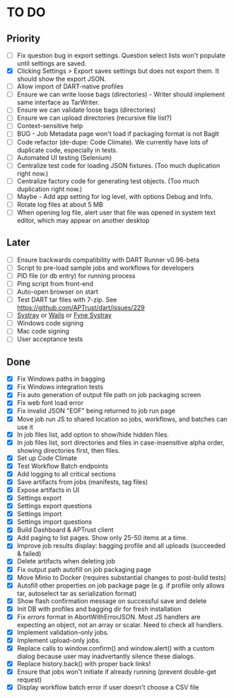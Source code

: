 # TO DO

## Priority

- [ ] Fix question bug in export settings. Question select lists won't populate until settings are saved.
- [x] Clicking Settings > Export saves settings but does not export them. It should show the export JSON.
- [ ] Allow import of DART-native profiles
- [ ] Ensure we can write loose bags (directories) - Writer should implement same interface as TarWriter.
- [ ] Ensure we can validate loose bags (directories)
- [ ] Ensure we can upload directories (recursive file list?)
- [ ] Context-sensitive help
- [ ] BUG - Job Metadata page won't load if packaging format is not BagIt
- [ ] Code refactor (de-dupe: Code Climate). We currently have lots of duplicate code, especially in tests.
- [ ] Automated UI testing (Selenium)
- [ ] Centralize test code for loading JSON fixtures. (Too much duplication right now.)
- [ ] Centralize factory code for generating test objects. (Too much duplication right now.)
- [ ] Maybe - Add app setting for log level, with options Debug and Info.
- [ ] Rotate log files at about 5 MB
- [ ] When opening log file, alert user that file was opened in system text editor, which may appear on another desktop

## Later

- [ ] Ensure backwards compatibility with DART Runner v0.96-beta
- [ ] Script to pre-load sample jobs and workflows for developers
- [ ] PID file (or db entry) for running process
- [ ] Ping script from front-end
- [ ] Auto-open browser on start
- [ ] Test DART tar files with 7-zip. See https://github.com/APTrust/dart/issues/229
- [ ] [Systray](https://github.com/getlantern/systray/) or [Wails](https://wails.io) or [Fyne Systray](https://developer.fyne.io/explore/systray.html)
- [ ] Windows code signing
- [ ] Mac code signing
- [ ] User acceptance tests

## Done

- [x] Fix Windows paths in bagging
- [x] Fix Windows integration tests 
- [x] Fix auto generation of output file path on job packaging screen
- [x] Fix web font load error
- [x] Fix invalid JSON "EOF" being returned to job run page
- [x] Move job run JS to shared location so jobs, workflows, and batches can use it
- [x] In job files list, add option to show/hide hidden files.
- [x] In job files list, sort directories and files in case-insensitive alpha order, showing directories first, then files.
- [x] Set up Code Climate
- [x] Test Workflow Batch endpoints
- [x] Add logging to all critical sections
- [x] Save artifacts from jobs (manifests, tag files)
- [x] Expose artifacts in UI
- [x] Settings export
- [x] Settings export questions
- [x] Settings import
- [x] Settings import questions
- [x] Build Dashboard & APTrust client
- [x] Add paging to list pages. Show only 25-50 items at a time.
- [x] Improve job results display: bagging profile and all uploads (succeeded & failed)
- [x] Delete artifacts when deleting job 
- [x] Fix output path autofill on job packaging page
- [x] Move Minio to Docker (requires substantial changes to post-build tests)
- [x] Autofill other properties on job package page (e.g. if profile only allows tar, autoselect tar as serialization format)
- [x] Show flash confirmation message on successful save and delete
- [x] Init DB with profiles and bagging dir for fresh installation
- [x] Fix _errors_ format in AbortWithErrorJSON. Most JS handlers are expecting an object, not an array or scalar. Need to check all handlers.
- [x] Implement validation-only jobs.
- [x] Implement upload-only jobs.
- [x] Replace calls to window.confirm() and window.alert() with a custom dialog because user may inadvertantly silence these dialogs.
- [x] Replace history.back() with proper back links! 
- [x] Ensure that jobs won't initiate if already running (prevent double-get request)
- [x] Display workflow batch error if user doesn't choose a CSV file
